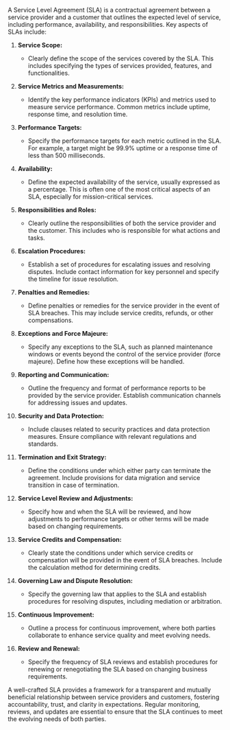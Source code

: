 A Service Level Agreement (SLA) is a contractual agreement between a service provider and a customer that outlines the expected level of service, including performance, availability, and responsibilities. Key aspects of SLAs include:

1. **Service Scope:**
   - Clearly define the scope of the services covered by the SLA. This includes specifying the types of services provided, features, and functionalities.

2. **Service Metrics and Measurements:**
   - Identify the key performance indicators (KPIs) and metrics used to measure service performance. Common metrics include uptime, response time, and resolution time.

3. **Performance Targets:**
   - Specify the performance targets for each metric outlined in the SLA. For example, a target might be 99.9% uptime or a response time of less than 500 milliseconds.

4. **Availability:**
   - Define the expected availability of the service, usually expressed as a percentage. This is often one of the most critical aspects of an SLA, especially for mission-critical services.

5. **Responsibilities and Roles:**
   - Clearly outline the responsibilities of both the service provider and the customer. This includes who is responsible for what actions and tasks.

6. **Escalation Procedures:**
   - Establish a set of procedures for escalating issues and resolving disputes. Include contact information for key personnel and specify the timeline for issue resolution.

7. **Penalties and Remedies:**
   - Define penalties or remedies for the service provider in the event of SLA breaches. This may include service credits, refunds, or other compensations.

8. **Exceptions and Force Majeure:**
   - Specify any exceptions to the SLA, such as planned maintenance windows or events beyond the control of the service provider (force majeure). Define how these exceptions will be handled.

9. **Reporting and Communication:**
   - Outline the frequency and format of performance reports to be provided by the service provider. Establish communication channels for addressing issues and updates.

10. **Security and Data Protection:**
    - Include clauses related to security practices and data protection measures. Ensure compliance with relevant regulations and standards.

11. **Termination and Exit Strategy:**
    - Define the conditions under which either party can terminate the agreement. Include provisions for data migration and service transition in case of termination.

12. **Service Level Review and Adjustments:**
    - Specify how and when the SLA will be reviewed, and how adjustments to performance targets or other terms will be made based on changing requirements.

13. **Service Credits and Compensation:**
    - Clearly state the conditions under which service credits or compensation will be provided in the event of SLA breaches. Include the calculation method for determining credits.

14. **Governing Law and Dispute Resolution:**
    - Specify the governing law that applies to the SLA and establish procedures for resolving disputes, including mediation or arbitration.

15. **Continuous Improvement:**
    - Outline a process for continuous improvement, where both parties collaborate to enhance service quality and meet evolving needs.

16. **Review and Renewal:**
    - Specify the frequency of SLA reviews and establish procedures for renewing or renegotiating the SLA based on changing business requirements.

A well-crafted SLA provides a framework for a transparent and mutually beneficial relationship between service providers and customers, fostering accountability, trust, and clarity in expectations. Regular monitoring, reviews, and updates are essential to ensure that the SLA continues to meet the evolving needs of both parties.
